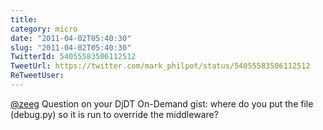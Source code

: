 ```yaml
---
title: 
category: micro
date: "2011-04-02T05:40:30"
slug: "2011-04-02T05:40:30"
TwitterId: 54055583506112512
TweetUrl: https://twitter.com/mark_philpot/status/54055583506112512
ReTweetUser: 
---
```


[@zeeg](https://twitter.com/zeeg) Question on your DjDT On-Demand gist: where do you put the file (debug.py) so it is run to override the middleware?